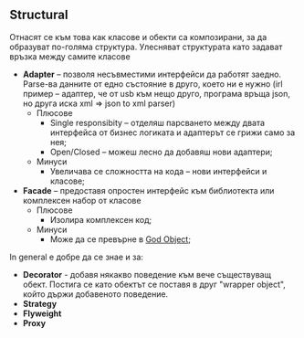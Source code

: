 ## Structural

Отнасят се към това как класове и обекти са композирани, за да образуват по-голяма структура. Улесняват структурата като задават връзка между самите класове

- **Adapter** – позволя несъвместими интерфейси да работят заедно. Parse-ва данните от едно състояние в друго, което ни е нужно (irl пример – адаптер, че от usb към нещо друго, програма връща json, но друга иска xml => json to xml parser)
  - Плюсове
    - Single responsibity – отделяш парсването между двата интерфейса от бизнес логиката и адаптерът се грижи само за нея;
    - Open/Closed – можеш лесно да добавяш нови адаптери;
  - Минуси
    - Увеличава се сложността на кода – нови интерфейси и класове;
- **Facade** – предоставя опростен интерфейс към библиотекта или комплексен набор от класове
  - Плюсове
    - Изолира комплексен код;
  - Минуси
    - Може да се превърне в [God Object](https://en.wikipedia.org/wiki/God_object);

In general е добре да се знае и за:
- **Decorator** - добавя някакво поведение към вече съществуващ обект. Постига се като обектът се поставя в друг "wrapper object", който държи добавеното поведение. 
- **Strategy**
- **Flyweight**
- **Proxy**